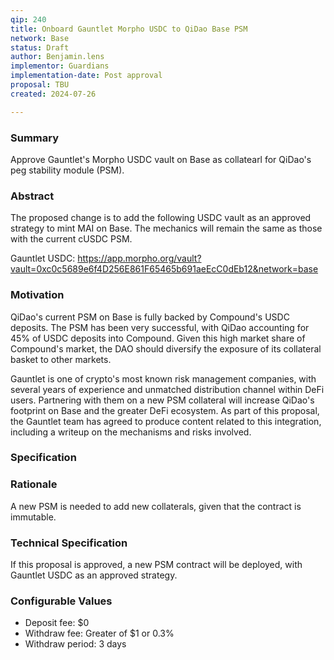 ```yaml
---
qip: 240
title: Onboard Gauntlet Morpho USDC to QiDao Base PSM
network: Base
status: Draft
author: Benjamin.lens
implementor: Guardians
implementation-date: Post approval
proposal: TBU
created: 2024-07-26

---
```


### Summary      

Approve Gauntlet's Morpho USDC vault on Base as collatearl for QiDao's peg stability module (PSM).

### Abstract

The proposed change is to add the following USDC vault as an approved strategy to mint MAI on Base. The mechanics will remain the same as those with the current cUSDC PSM.

Gauntlet USDC: https://app.morpho.org/vault?vault=0xc0c5689e6f4D256E861F65465b691aeEcC0dEb12&network=base

### Motivation

QiDao's current PSM on Base is fully backed by Compound's USDC deposits. The PSM has been very successful, with QiDao accounting for 45% of USDC deposits into Compound. Given this high market share of Compound's market, the DAO should diversify the exposure of its collateral basket to other markets. 

Gauntlet is one of crypto's most known risk management companies, with several years of experience and unmatched distribution channel within DeFi users. Partnering with them on a new PSM collateral will increase QiDao's footprint on Base and the greater DeFi ecosystem. As part of this proposal, the Gauntlet team has agreed to produce content related to this integration, including a writeup on the mechanisms and risks involved.

### Specification

### Rationale

A new PSM is needed to add new collaterals, given that the contract is immutable.

### Technical Specification

If this proposal is approved, a new PSM contract will be deployed, with Gauntlet USDC as an approved strategy.

### Configurable Values

* Deposit fee: $0
* Withdraw fee: Greater of $1 or 0.3%
* Withdraw period: 3 days
